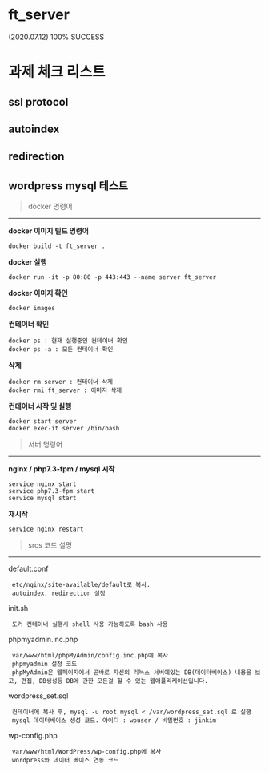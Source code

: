 # ft_server  
(2020.07.12) 100% SUCCESS

과제 체크 리스트  
=====================  
ssl protocol
---------------------


autoindex
----------------------

redirection
----------------------

wordpress mysql 테스트
----------------------


> docker 명령어
----------------------
**docker 이미지 빌드 명령어**

    docker build -t ft_server .  

**docker 실행**  

    docker run -it -p 80:80 -p 443:443 --name server ft_server  
    
**docker 이미지 확인**  

    docker images  
    
**컨테이너 확인**  

    docker ps : 현재 실행중인 컨테이너 확인  
    docker ps -a : 모든 컨테이너 확인  
    
**삭제**  

    docker rm server : 컨테이너 삭제  
    docker rmi ft_server : 이미지 삭제  
    
**컨테이너 시작 및 실행**  

    docker start server  
    docker exec-it server /bin/bash  


> 서버 명령어
--------------------
**nginx / php7.3-fpm / mysql 시작**  

    service nginx start  
    service php7.3-fpm start  
    service mysql start  
    
**재시작**  

    service nginx restart  


> srcs 코드 설명
---------------------
default.conf  

     etc/nginx/site-available/default로 복사.  
     autoindex, redirection 설정  
     
init.sh  

     도커 컨테이너 실행시 shell 사용 가능하도록 bash 사용  

phpmyadmin.inc.php  

     var/www/html/phpMyAdmin/config.inc.php에 복사  
     phpmyadmin 설정 코드  
     phpMyAdmin은 웹페이지에서 곧바로 자신의 리눅스 서버에있는 DB(데이터베이스) 내용을 보고, 편집, DB생성등 DB에 관한 모든걸 할 수 있는 웹애플리케이션입니다.  
 
wordpress_set.sql  

     컨테이너에 복사 후, mysql -u root mysql < /var/wordpress_set.sql 로 실행  
     mysql 데이터베이스 생성 코드. 아이디 : wpuser / 비밀번호 : jinkim  
 
 wp-config.php  
     
     var/www/html/WordPress/wp-config.php에 복사
     wordpress와 데이터 베이스 연동 코드  


